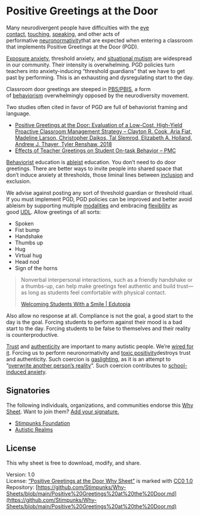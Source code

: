 # Positive Greetings at the Door

Many neurodivergent people have difficulties with the [eye contact](https://stimpunks.org/eye-contact/), [touching](https://stimpunks.org/access/perceptual-worlds/), [speaking](https://stimpunks.org/glossary/situational-mutism/), and other acts of performative [neuronormativity](https://stimpunks.org/glossary/neuronormativity/)that are expected when entering a classroom that implements Positive Greetings at the Door (PGD).

[Exposure anxiety](https://stimpunks.org/glossary/exposure-anxiety/), threshold anxiety, and [situational mutism](https://stimpunks.org/glossary/situational-mutism/) are widespread in our community. Their intensity is overwhelming. PGD policies turn teachers into anxiety-inducing “threshold guardians” that we have to get past by performing. This is an exhausting and dysregulating start to the day.

Classroom door greetings are steeped in [PBS/PBIS](https://stimpunks.org/glossary/behaviorism/), a form of [behaviorism](https://stimpunks.org/glossary/behaviorism/) overwhelmingly opposed by the neurodiversity movement.

Two studies often cited in favor of PGD are full of behaviorist framing and language.

- [Positive Greetings at the Door: Evaluation of a Low-Cost, High-Yield Proactive Classroom Management Strategy – Clayton R. Cook, Aria Fiat, Madeline Larson, Christopher Daikos, Tal Slemrod, Elizabeth A. Holland, Andrew J. Thayer, Tyler Renshaw, 2018](https://journals.sagepub.com/doi/abs/10.1177/1098300717753831)
- [Effects of Teacher Greetings on Student On-task Behavior – PMC](https://www.ncbi.nlm.nih.gov/pmc/articles/PMC1885415/)

[Behaviorist](https://stimpunks.org/glossary/behaviorism/) education is [ableist](https://stimpunks.org/glossary/ableism/) education.
You don’t need to do door greetings. There are better ways to invite people into shared space that don’t induce anxiety at thresholds, those liminal lines between [inclusion](https://stimpunks.org/glossary/inclusion/) and exclusion.

We advise against posting any sort of threshold guardian or threshold ritual. If you must implement PGD, PGD policies can be improved and better avoid ableism by supporting multiple [modalities](https://stimpunks.org/glossary/modality/) and embracing [flexibility](https://stimpunks.org/glossary/flexibility/) as good [UDL](https://stimpunks.org/glossary/universal-design-for-learning/). Allow greetings of all sorts:

- Spoken
- Fist bump
- Handshake
- Thumbs up
- Hug
- Virtual hug
- Head nod
- Sign of the horns

> Nonverbal interpersonal interactions, such as a friendly handshake or a thumbs-up, can help make greetings feel authentic and build trust—as long as students feel comfortable with physical contact.
> 
> [Welcoming Students With a Smile | Edutopia](https://www.edutopia.org/article/welcoming-students-smile/)

Also allow no response at all. Compliance is not the goal, a good start to the day is the goal. Forcing students to perform against their mood is a bad start to the day. Forcing students to be false to themselves and their reality is counterproductive.

[Trust](https://stimpunks.org/glossary/trust/) and [authenticity](https://stimpunks.org/glossary/very-grand-emotions/) are important to many autistic people. We’re [wired for it](https://stimpunks.org/glossary/canary/). Forcing us to perform neuronormativity and [toxic positivity](https://stimpunks.org/glossary/toxic-positivity/)destroys trust and authenticity. Such coercion is [gaslighting](https://medium.com/@sheaemmafett/10-things-i-wish-i-d-known-about-gaslighting-22234cb5e407), as it is an attempt to “[overwrite another person’s reality](https://medium.com/@sheaemmafett/10-things-i-wish-i-d-known-about-gaslighting-22234cb5e407)“. Such coercion contributes to [school-induced anxiety](https://stimpunks.org/glossary/school-induced-anxiety/).

## Signatories

The following individuals, organizations, and communities endorse this [Why Sheet](https://stimpunks.org/why/). Want to join them? [Add your signature.](https://stimpunks.org/fieldguide/operations/forms/sign-why-sheet/)

- [Stimpunks Foundation](https://stimpunks.org/)
- [Autistic Realms](https://www.autisticrealms.com)

## License

This why sheet is free to download, modify, and share.

Version: 1.0  
License: [“Positive Greetings at the Door Why Sheet”](https://stimpunks.org/why/positive-greetings-at-the-door/) is marked with [CC0 1.0](https://creativecommons.org/publicdomain/zero/1.0/?ref=chooser-v1)
Repository: [https://github.com/Stimpunks/Why-Sheets/blob/main/Positive%20Greetings%20at%20the%20Door.md](https://github.com/Stimpunks/Why-Sheets/blob/main/Positive%20Greetings%20at%20the%20Door.md)
